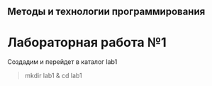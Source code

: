 ## Методы и технологии программирования

# Лабораторная работа №1

Создадим и перейдет в каталог lab1

> mkdir lab1 & cd lab1
